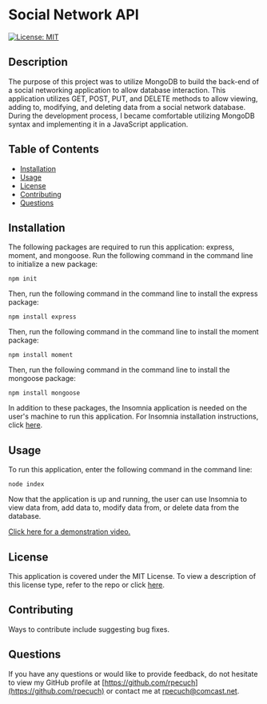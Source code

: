 # Social Network API

  [![License: MIT](https://img.shields.io/badge/License-MIT-yellow.svg)](https://opensource.org/licenses/MIT)

  ## Description

The purpose of this project was to utilize MongoDB to build the back-end of a social networking application to allow database interaction. This application utilizes GET, POST, PUT, and DELETE methods to allow viewing, adding to, modifying, and deleting data from a social network database. During the development process, I became comfortable utilizing MongoDB syntax and implementing it in a JavaScript application.

  ## Table of Contents

  - [Installation](#installation)
  - [Usage](#usage)
  - [License](#license)
  - [Contributing](#contributing)
  - [Questions](#questions)

  ## Installation

  The following packages are required to run this application: express, moment, and mongoose. Run the following command in the command line to initialize a new package:

  ~~~
  npm init
  ~~~
  
Then, run the following command in the command line to install the express package:
 
  ~~~
  npm install express
  ~~~

Then, run the following command in the command line to install the moment package:
 
  ~~~
  npm install moment
  ~~~

Then, run the following command in the command line to install the mongoose package:
 
  ~~~
  npm install mongoose
  ~~~

In addition to these packages, the Insomnia application is needed on the user's machine to run this application. For Insomnia installation instructions, click [here](https://docs.insomnia.rest/insomnia/install).

  ## Usage

  To run this application, enter the following command in the command line:

  ~~~
  node index
  ~~~
  
Now that the application is up and running, the user can use Insomnia to view data from, add data to, modify data from, or delete data from the database. 

[Click here for a demonstration video.](https://drive.google.com/file/d/17ZiS_yYyw-0rKjcU9Sc0vl-hjvFAd6MH/view)


  ## License

  This application is covered under the MIT License.
  To view a description of this license type, refer to the repo or click [here](https://opensource.org/licenses/MIT).

  ## Contributing

  Ways to contribute include suggesting bug fixes.
  
  ## Questions

  If you have any questions or would like to provide feedback, do not hesitate to view my GitHub profile at [https://github.com/rpecuch](https://github.com/rpecuch) or contact me at rpecuch@comcast.net.
